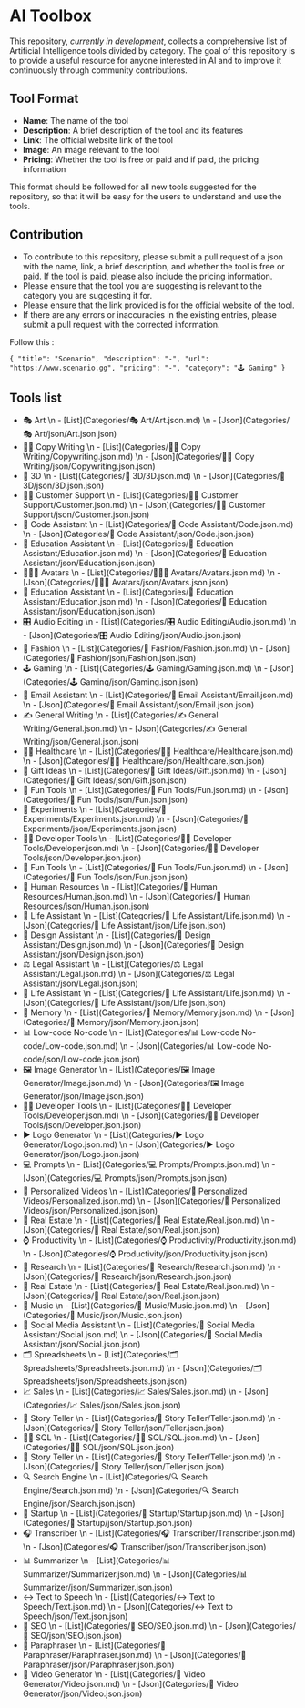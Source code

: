 # AI Toolbox


This repository, *currently in development*, collects a comprehensive list of Artificial Intelligence tools divided by category. The goal of this repository is to provide a useful resource for anyone interested in AI and to improve it continuously through community contributions.



## Tool Format

- **Name**: The name of the tool
- **Description**: A brief description of the tool and its features
- **Link**: The official website link of the tool
- **Image**: An image relevant to the tool
- **Pricing**: Whether the tool is free or paid and if paid, the pricing information

This format should be followed for all new tools suggested for the repository, so that it will be easy for the users to understand and use the tools.

## Contribution

- To contribute to this repository, please submit a pull request of a json with the name, link, a brief description, and whether the tool is free or paid. If the tool is paid, please also include the pricing information.
- Please ensure that the tool you are suggesting is relevant to the category you are suggesting it for.
- Please ensure that the link provided is for the official website of the tool.
- If there are any errors or inaccuracies in the existing entries, please submit a pull request with the corrected information.

Follow this :

`
        {
            "title": "Scenario",
            "description": "-",
            "url": "https://www.scenario.gg",
            "pricing": "-",
            "category": "🕹️ Gaming"
        }
`

## Tools list

- 🎭 Art \n  - [List](Categories/🎭 Art/Art.json.md) \n  - [Json](Categories/🎭 Art/json/Art.json.json)
- ✍🏽 Copy Writing \n  - [List](Categories/✍🏽 Copy Writing/Copywriting.json.md) \n  - [Json](Categories/✍🏽 Copy Writing/json/Copywriting.json.json)
- 📍 3D \n  - [List](Categories/📍 3D/3D.json.md) \n  - [Json](Categories/📍 3D/json/3D.json.json)
- 🧑‍💻 Customer Support \n  - [List](Categories/🧑‍💻 Customer Support/Customer.json.md) \n  - [Json](Categories/🧑‍💻 Customer Support/json/Customer.json.json)
- 🥷 Code Assistant \n  - [List](Categories/🥷 Code Assistant/Code.json.md) \n  - [Json](Categories/🥷 Code Assistant/json/Code.json.json)
- 🏫 Education Assistant \n  - [List](Categories/🏫 Education Assistant/Education.json.md) \n  - [Json](Categories/🏫 Education Assistant/json/Education.json.json)
- 🧑‍🤝‍🧑 Avatars \n  - [List](Categories/🧑‍🤝‍🧑 Avatars/Avatars.json.md) \n  - [Json](Categories/🧑‍🤝‍🧑 Avatars/json/Avatars.json.json)
- 🏫 Education Assistant \n  - [List](Categories/🏫 Education Assistant/Education.json.md) \n  - [Json](Categories/🏫 Education Assistant/json/Education.json.json)
- 🎛️ Audio Editing \n  - [List](Categories/🎛️ Audio Editing/Audio.json.md) \n  - [Json](Categories/🎛️ Audio Editing/json/Audio.json.json)
- 👜 Fashion \n  - [List](Categories/👜 Fashion/Fashion.json.md) \n  - [Json](Categories/👜 Fashion/json/Fashion.json.json)
- 🕹️ Gaming \n  - [List](Categories/🕹️ Gaming/Gaming.json.md) \n  - [Json](Categories/🕹️ Gaming/json/Gaming.json.json)
- 📧 Email Assistant \n  - [List](Categories/📧 Email Assistant/Email.json.md) \n  - [Json](Categories/📧 Email Assistant/json/Email.json.json)
- ✍️ General Writing \n  - [List](Categories/✍️ General Writing/General.json.md) \n  - [Json](Categories/✍️ General Writing/json/General.json.json)
- 🧑‍⚕️ Healthcare \n  - [List](Categories/🧑‍⚕️ Healthcare/Healthcare.json.md) \n  - [Json](Categories/🧑‍⚕️ Healthcare/json/Healthcare.json.json)
- 🎁 Gift Ideas \n  - [List](Categories/🎁 Gift Ideas/Gift.json.md) \n  - [Json](Categories/🎁 Gift Ideas/json/Gift.json.json)
- 👻 Fun Tools \n  - [List](Categories/👻 Fun Tools/Fun.json.md) \n  - [Json](Categories/👻 Fun Tools/json/Fun.json.json)
- 🥼 Experiments \n  - [List](Categories/🥼 Experiments/Experiments.json.md) \n  - [Json](Categories/🥼 Experiments/json/Experiments.json.json)
- 🧑‍💻 Developer Tools \n  - [List](Categories/🧑‍💻 Developer Tools/Developer.json.md) \n  - [Json](Categories/🧑‍💻 Developer Tools/json/Developer.json.json)
- 👻 Fun Tools \n  - [List](Categories/👻 Fun Tools/Fun.json.md) \n  - [Json](Categories/👻 Fun Tools/json/Fun.json.json)
- 💼 Human Resources \n  - [List](Categories/💼 Human Resources/Human.json.md) \n  - [Json](Categories/💼 Human Resources/json/Human.json.json)
- 🧬 Life Assistant \n  - [List](Categories/🧬 Life Assistant/Life.json.md) \n  - [Json](Categories/🧬 Life Assistant/json/Life.json.json)
- 🎨 Design Assistant \n  - [List](Categories/🎨 Design Assistant/Design.json.md) \n  - [Json](Categories/🎨 Design Assistant/json/Design.json.json)
- ⚖️ Legal Assistant \n  - [List](Categories/⚖️ Legal Assistant/Legal.json.md) \n  - [Json](Categories/⚖️ Legal Assistant/json/Legal.json.json)
- 🧬 Life Assistant \n  - [List](Categories/🧬 Life Assistant/Life.json.md) \n  - [Json](Categories/🧬 Life Assistant/json/Life.json.json)
- 🧠 Memory \n  - [List](Categories/🧠 Memory/Memory.json.md) \n  - [Json](Categories/🧠 Memory/json/Memory.json.json)
- 📊 Low-code No-code \n  - [List](Categories/📊 Low-code No-code/Low-code.json.md) \n  - [Json](Categories/📊 Low-code No-code/json/Low-code.json.json)
- 🖼️ Image Generator \n  - [List](Categories/🖼️ Image Generator/Image.json.md) \n  - [Json](Categories/🖼️ Image Generator/json/Image.json.json)
- 🧑‍💻 Developer Tools \n  - [List](Categories/🧑‍💻 Developer Tools/Developer.json.md) \n  - [Json](Categories/🧑‍💻 Developer Tools/json/Developer.json.json)
- ▶️ Logo Generator \n  - [List](Categories/▶️ Logo Generator/Logo.json.md) \n  - [Json](Categories/▶️ Logo Generator/json/Logo.json.json)
- 💻 Prompts \n  - [List](Categories/💻 Prompts/Prompts.json.md) \n  - [Json](Categories/💻 Prompts/json/Prompts.json.json)
- 📼 Personalized Videos \n  - [List](Categories/📼 Personalized Videos/Personalized.json.md) \n  - [Json](Categories/📼 Personalized Videos/json/Personalized.json.json)
- 🏡 Real Estate \n  - [List](Categories/🏡 Real Estate/Real.json.md) \n  - [Json](Categories/🏡 Real Estate/json/Real.json.json)
- ⌚ Productivity \n  - [List](Categories/⌚ Productivity/Productivity.json.md) \n  - [Json](Categories/⌚ Productivity/json/Productivity.json.json)
- 🔬 Research \n  - [List](Categories/🔬 Research/Research.json.md) \n  - [Json](Categories/🔬 Research/json/Research.json.json)
- 🏡 Real Estate \n  - [List](Categories/🏡 Real Estate/Real.json.md) \n  - [Json](Categories/🏡 Real Estate/json/Real.json.json)
- 🎵 Music \n  - [List](Categories/🎵 Music/Music.json.md) \n  - [Json](Categories/🎵 Music/json/Music.json.json)
- 🍒 Social Media Assistant \n  - [List](Categories/🍒 Social Media Assistant/Social.json.md) \n  - [Json](Categories/🍒 Social Media Assistant/json/Social.json.json)
- 🗂️ Spreadsheets \n  - [List](Categories/🗂️ Spreadsheets/Spreadsheets.json.md) \n  - [Json](Categories/🗂️ Spreadsheets/json/Spreadsheets.json.json)
- 📈 Sales \n  - [List](Categories/📈 Sales/Sales.json.md) \n  - [Json](Categories/📈 Sales/json/Sales.json.json)
- 📖 Story Teller \n  - [List](Categories/📖 Story Teller/Teller.json.md) \n  - [Json](Categories/📖 Story Teller/json/Teller.json.json)
- 🤵‍♀️ SQL \n  - [List](Categories/🤵‍♀️ SQL/SQL.json.md) \n  - [Json](Categories/🤵‍♀️ SQL/json/SQL.json.json)
- 📖 Story Teller \n  - [List](Categories/📖 Story Teller/Teller.json.md) \n  - [Json](Categories/📖 Story Teller/json/Teller.json.json)
- 🔍 Search Engine \n  - [List](Categories/🔍 Search Engine/Search.json.md) \n  - [Json](Categories/🔍 Search Engine/json/Search.json.json)
- 🦄 Startup \n  - [List](Categories/🦄 Startup/Startup.json.md) \n  - [Json](Categories/🦄 Startup/json/Startup.json.json)
- 🎧 Transcriber \n  - [List](Categories/🎧 Transcriber/Transcriber.json.md) \n  - [Json](Categories/🎧 Transcriber/json/Transcriber.json.json)
- 📊 Summarizer \n  - [List](Categories/📊 Summarizer/Summarizer.json.md) \n  - [Json](Categories/📊 Summarizer/json/Summarizer.json.json)
- ↔️ Text to Speech \n  - [List](Categories/↔️ Text to Speech/Text.json.md) \n  - [Json](Categories/↔️ Text to Speech/json/Text.json.json)
- 🤔 SEO \n  - [List](Categories/🤔 SEO/SEO.json.md) \n  - [Json](Categories/🤔 SEO/json/SEO.json.json)
- 📃 Paraphraser \n  - [List](Categories/📃 Paraphraser/Paraphraser.json.md) \n  - [Json](Categories/📃 Paraphraser/json/Paraphraser.json.json)
- 📼 Video Generator \n  - [List](Categories/📼 Video Generator/Video.json.md) \n  - [Json](Categories/📼 Video Generator/json/Video.json.json)








